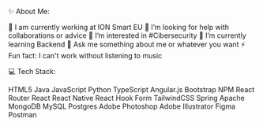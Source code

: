 ✨ About Me:

 🔭 I am currently working at ION Smart EU
 🤝 I’m looking for help with collaborations or advice
 👀 I’m interested in #Cibersecurity
 🌱 I’m currently learning Backend
 💬 Ask me something about me or whatever you want
 ⚡ Fun fact: I can't work without listening to music

💻 Tech Stack:

HTML5 Java JavaScript Python TypeScript Angular.js Bootstrap NPM React Router React React Native React Hook Form TailwindCSS Spring Apache MongoDB MySQL Postgres Adobe Photoshop Adobe Illustrator Figma Postman
